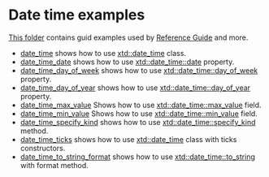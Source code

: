 # Date time examples

[This folder](.) contains guid examples used by [Reference Guide](https://codedocs.xyz/gammasoft71/xtd/) and more.

* [date_time](date_time/README.md) shows how to use [xtd::date_time](../../../src/xtd.core/include/xtd/date_time.h) class.
* [date_time_date](date_time_date/README.md) shows how to use [xtd::date_time::date](../../../src/xtd.core/include/xtd/date_time.h) property.
* [date_time_day_of_week](date_time_day_of_week/README.md) shows how to use [xtd::date_time::day_of_week](../../../src/xtd.core/include/xtd/date_time.h) property.
* [date_time_day_of_year](date_time_day_of_year/README.md) shows how to use [xtd::date_time::day_of_year](../../../src/xtd.core/include/xtd/date_time.h) property.
* [date_time_max_value](date_time_max_value/README.md) Shows how to use [xtd::date_time::max_value](../../../src/xtd.core/include/xtd/date_time.h) field.
* [date_time_min_value](date_time_min_value/README.md) Shows how to use [xtd::date_time::min_value](../../../src/xtd.core/include/xtd/date_time.h) field.
* [date_time_specify_kind](date_time_specify_kind/README.md) shows how to use [xtd::date_time::specify_kind](../../../src/xtd.core/include/xtd/date_time.h) method.
* [date_time_ticks](date_time_ticks/README.md) shows how to use [xtd::date_time](../../../src/xtd.core/include/xtd/date_time.h) class with ticks constructors.
* [date_time_to_string_format](date_time_to_string_format/README.md) shows how to use [xtd::date_time::to_string](../../../src/xtd.core/include/xtd/date_time.h) with format method.
